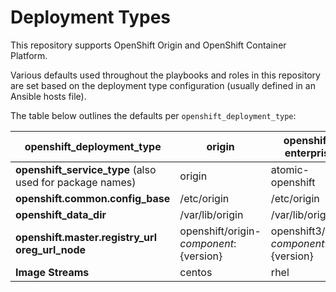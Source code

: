 # Deployment Types

This repository supports OpenShift Origin and OpenShift Container Platform.

Various defaults used throughout the playbooks and roles in this repository are
set based on the deployment type configuration (usually defined in an Ansible
hosts file).

The table below outlines the defaults per `openshift_deployment_type`:

| openshift_deployment_type                                       | origin                                   | openshift-enterprise                   |
|-----------------------------------------------------------------|------------------------------------------|----------------------------------------|
| **openshift_service_type** (also used for package names)        | origin                                   | atomic-openshift                       |
| **openshift.common.config_base**                                | /etc/origin                              | /etc/origin                            |
| **openshift_data_dir**                                          | /var/lib/origin                          | /var/lib/origin                        |
| **openshift.master.registry_url oreg_url_node**                 | openshift/origin-${component}:${version} | openshift3/ose-${component}:${version} |
| **Image Streams**                                               | centos                                   | rhel                                   |
